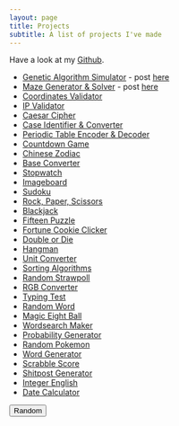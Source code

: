 ```yaml
---
layout: page
title: Projects
subtitle: A list of projects I've made
---
```


Have a look at my [Github](https://github.com/AcesOfGlory).

- [Genetic Algorithm Simulator](/projects/genetic-algorithm) - post [here](https://acesofglory.github.io/13-11-2016-genetic-algorithm/)
- [Maze Generator & Solver](/projects/maze-generator) - post [here](https://www.samnayak.com/01-12-2016-maze-generator-solver/)
- [Coordinates Validator](/projects/coordinates)
- [IP Validator](/projects/ip)
- [Caesar Cipher](/projects/caesar-cipher)
- [Case Identifier & Converter](/projects/case-converter)
- [Periodic Table Encoder & Decoder](/projects/periodic-table)
- [Countdown Game](/projects/countdown)
- [Chinese Zodiac](/projects/chinese-zodiac)
- [Base Converter](/projects/base-converter)
- [Stopwatch](/projects/stopwatch)
- [Imageboard](/projects/imageboard)
- [Sudoku](/projects/sudoku)
- [Rock, Paper, Scissors](/projects/rock-paper-scissors)
- [Blackjack](/projects/blackjack)
- [Fifteen Puzzle](/projects/fifteen-puzzle)
- [Fortune Cookie Clicker](/projects/fortune-cookie-clicker)
- [Double or Die](/projects/double-or-die)
- [Hangman](/projects/hangman)
- [Unit Converter](/projects/unit-converter)
- [Sorting Algorithms](/projects/sorting-algorithms)
- [Random Strawpoll](/projects/random-strawpoll)
- [RGB Converter](/projects/rgb)
- [Typing Test](/projects/typing-test)
- [Random Word](/projects/random-word)
- [Magic Eight Ball](/projects/eight-ball)
- [Wordsearch Maker](/projects/wordsearch-maker)
- [Probability Generator](/projects/probability-generator)
- [Random Pokemon](/projects/random-pokemon)
- [Word Generator](/projects/word-generator)
- [Scrabble Score](/projects/scrabble-score)
- [Shitpost Generator](/projects/shitpost-generator)
- [Integer English](/projects/integer-english)
- [Date Calculator](/projects/date-calculator)


<button onclick="myFunction()">Random</button>

<script type="text/javascript">
  function myFunction() {
    var arr = [], l = document.links;
    for(var i=0; i<l.length; i++) {
      arr.push(l[i].href);
    }
    arr = arr.filter(x => /https:\/\/acesofglory.github.io\/projects\/\w+/.test(x))
    var random = Math.floor(Math.random() * arr.length)
    window.open(arr[random])
  }
  
</script>


